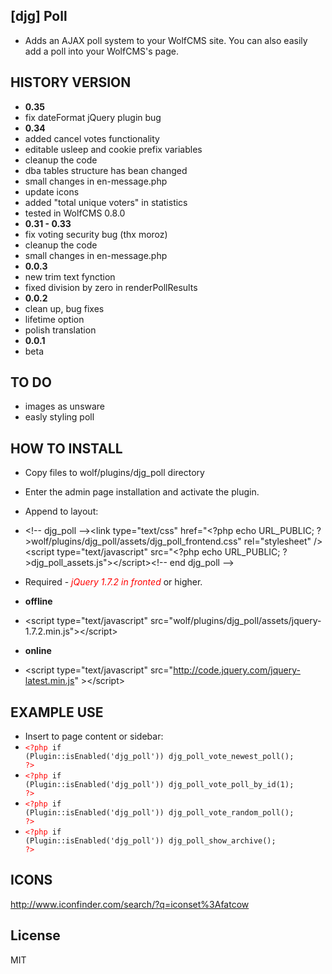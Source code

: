 [djg] Poll
----
* Adds an AJAX poll system to your WolfCMS site. You can also easily add a poll into your WolfCMS's page.

HISTORY VERSION
----
* **0.35**
* fix dateFormat jQuery plugin bug
* **0.34**
* added cancel votes functionality
* editable usleep and cookie prefix variables
* cleanup the code
* dba tables structure has bean changed
* small changes in en-message.php
* update icons
* added "total unique voters" in statistics
* tested in WolfCMS 0.8.0
* **0.31 - 0.33**
* fix voting security bug (thx moroz)
* cleanup the code
* small changes in en-message.php
* **0.0.3**
* new trim text fynction 
* fixed division by zero in renderPollResults
* **0.0.2**
* clean up, bug fixes
* lifetime option
* polish translation
* **0.0.1**
* beta

TO DO
----
* images as unsware
* easly styling poll

HOW TO INSTALL
----
* Copy files to wolf/plugins/djg_poll directory
* Enter the admin page installation and activate the plugin.
* Append to layout:
* &lt;!-- djg_poll --&gt;&lt;link type="text/css" href="&lt;?php echo URL_PUBLIC; ?&gt;wolf/plugins/djg_poll/assets/djg_poll_frontend.css" rel="stylesheet" /&gt;&lt;script type="text/javascript" src="&lt;?php echo URL_PUBLIC; ?&gt;djg_poll_assets.js"&gt;&lt;/script&gt;&lt;!-- end djg_poll --&gt;

* Required - <i style="color:red;">jQuery 1.7.2 in fronted</i> or higher.
* **offline**
* &lt;script type="text/javascript" src="<?php echo URL_PUBLIC; ?>wolf/plugins/djg_poll/assets/jquery-1.7.2.min.js"&gt;&lt;/script&gt;
* **online**
* &lt;script type="text/javascript" src="http://code.jquery.com/jquery-latest.min.js" &gt;&lt;/script&gt;

EXAMPLE USE
----
* Insert to page content or sidebar:</li>
* <code><span style="color:red;">&lt;?php</span> if (Plugin::isEnabled('djg_poll')) djg_poll_vote_newest_poll(); <span style="color:red;">?&gt;</span></code>
* <code><span style="color:red;">&lt;?php</span> if (Plugin::isEnabled('djg_poll')) djg_poll_vote_poll_by_id(1); <span style="color:red;">?&gt;</span></code>
* <code><span style="color:red;">&lt;?php</span> if (Plugin::isEnabled('djg_poll')) djg_poll_vote_random_poll(); <span style="color:red;">?&gt;</span></code>
* <code><span style="color:red;">&lt;?php</span> if (Plugin::isEnabled('djg_poll')) djg_poll_show_archive(); <span style="color:red;">?&gt;</span></code>

ICONS
----
http://www.iconfinder.com/search/?q=iconset%3Afatcow

License
----
MIT